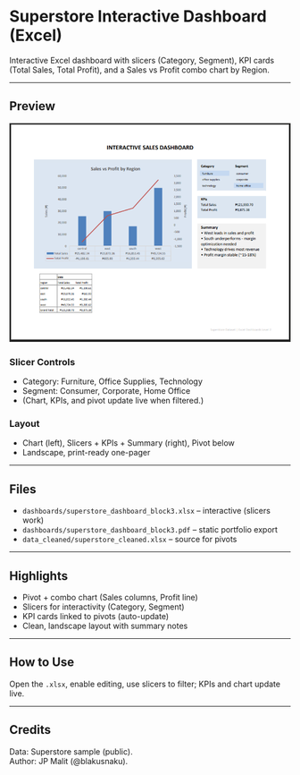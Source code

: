 # Superstore Interactive Dashboard (Excel)

Interactive Excel dashboard with slicers (Category, Segment), KPI cards (Total Sales, Total Profit), and a Sales vs Profit combo chart by Region.
 
---

## Preview
![Dashboard](assets/superstore_dashboard_block3.png)

### Slicer Controls
- Category: Furniture, Office Supplies, Technology
- Segment: Consumer, Corporate, Home Office
- (Chart, KPIs, and pivot update live when filtered.)  

### Layout
- Chart (left), Slicers + KPIs + Summary (right), Pivot below
- Landscape, print-ready one-pager

---

## Files
- `dashboards/superstore_dashboard_block3.xlsx` – interactive (slicers work)
- `dashboards/superstore_dashboard_block3.pdf` – static portfolio export
- `data_cleaned/superstore_cleaned.xlsx` – source for pivots

---

## Highlights
- Pivot + combo chart (Sales columns, Profit line)
- Slicers for interactivity (Category, Segment)
- KPI cards linked to pivots (auto-update)
- Clean, landscape layout with summary notes

---

## How to Use
Open the `.xlsx`, enable editing, use slicers to filter; KPIs and chart update live.

---

## Credits
Data: Superstore sample (public).  
Author: JP Malit (@blakusnaku).
